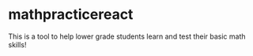 # mathpracticereact

This is a tool to help lower grade students learn and test their basic math skills!
